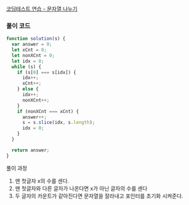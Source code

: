 [코딩테스트 연습 - 문자열 나누기](https://school.programmers.co.kr/learn/courses/30/lessons/140108)

### 풀이 코드

```jsx
function solution(s) {
  var answer = 0;
  let xCnt = 0;
  let nonXCnt = 0;
  let idx = 0;
  while (s) {
    if (s[0] === s[idx]) {
      idx++;
      xCnt++;
    } else {
      idx++;
      nonXCnt++;
    }
    if (nonXCnt === xCnt) {
      answer++;
      s = s.slice(idx, s.length);
      idx = 0;
    }
  }

  return answer;
}
```

풀이 과정

1. 맨 첫글자 x의 수를 센다.
2. 맨 첫글자와 다른 글자가 나온다면 x가 아닌 글자의 수를 센다
3. 두 글자의 카운트가 같아진다면 문자열을 잘라내고 포인터를 초기화 시켜준다.
